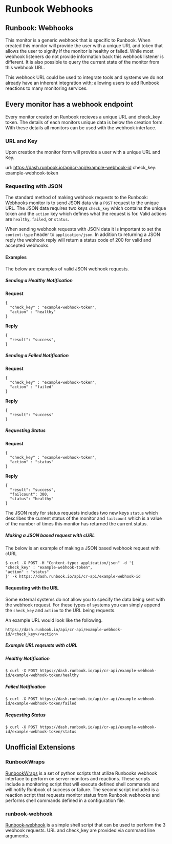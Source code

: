 # Runbook Webhooks

## Runbook: Webhooks

This monitor is a generic webhook that is specific to Runbook. When created this monitor will provide the user with a unique URL and token that allows the user to signify if the monitor is healthy or failed. While most webhook listeners do not provide information back this webhook listener is different. It is also possible to query the current state of the monitor from this webhook URL.

This webhook URL could be used to integrate tools and systems we do not already have an inherent integration with; allowing users to add Runbook reactions to many monitoring services.

## Every monitor has a webhook endpoint

Every monitor created on Runbook recieves a unique URL and check_key token. The details of each monitors unique data is below the creation form. With these details all monitors can be used with the webhook interface.

### URL and Key

Upon creation the monitor form will provide a user with a unique URL and Key. 

url: https://dash.runbook.io/api/cr-api/example-webhook-id
check_key: example-webhook-token

### Requesting with JSON

The standard method of making webhook requests to the Runbook: Webhooks monitor is to send JSON data via a `POST` request to the unique URL. The JSON data requires two keys `check_key` which contains the unique token and the `action` key which defines what the request is for. Valid actions are `healthy`, `failed`, or `status`.

When sending webhook requests with JSON data it is important to set the `content-type` header to `application/json`. In addition to returning a JSON reply the webhook reply will return a status code of 200 for valid and accepted webhooks.

#### Examples

The below are examples of valid JSON webhook requests.

##### Sending a Healthy Notification

**Request**

    {
      "check_key" : "example-webhook-token",
      "action" : "healthy"
    }

**Reply**

    {
      "result": "success",
    }

##### Sending a Failed Notification

**Request**

    {
      "check_key" : "example-webhook-token",
      "action" : "failed"
    }

**Reply**

    {
      "result": "success"
    }


##### Requesting Status

**Request**

    {
      "check_key" : "example-webhook-token",
      "action" : "status"
    }
            
**Reply**

    {
      "result": "success",
      "failcount": 300,
      "status": "healthy"
    }

The JSON reply for status requests includes two new keys `status` which describes the current status of the monitor and `failcount` which is a value of the number of times this monitor has returned the current status.

##### Making a JSON based request with cURL

The below is an example of making a JSON based webhook request with cURL

    $ curl -X POST -H "Content-type: application/json" -d '{
    "check_key" : "example-webhook-token",
    "action" : "status"
    }' -k https://dash.runbook.io/api/cr-api/example-webhook-id
            
#### Requesting with the URL

Some external systems do not allow you to specify the data being sent with the webhook request. For these types of systems you can simply append the `check_key` and `action` to the URL being requests.

An example URL would look like the following.

    https://dash.runbook.io/api/cr-api/example-webhook-id/<check_key>/<action>

##### Example URL reqeusts with cURL

##### Healthy Notification

    $ curl -X POST https://dash.runbook.io/api/cr-api/example-webhook-id/example-webhook-token/healthy

##### Failed Notification

    $ curl -X POST https://dash.runbook.io/api/cr-api/example-webhook-id/example-webhook-token/failed

##### Requesting Status

    $ curl -X POST https://dash.runbook.io/api/cr-api/example-webhook-id/example-webhook-token/status

## Unofficial Extensions

### RunbookWraps

[RunbookWraps](https://github.com/madflojo/RunbookWraps) is a set of python scripts that utilize Runbooks webhook interface to perform on server monitors and reactions. These scripts include a monitoring script that will execute defined shell commands and will notify Runbook of success or failure. The second script included is a reaction script that requests monitor status from Runbook webhooks and performs shell commands defined in a configuration file.

### runbook-webhook

[Runbook-webhook](https://github.com/madflojo/runbook-webhook) is a simple shell script that can be used to perform the 3 webhook requests. URL and check_key are provided via command line arguments.


